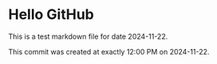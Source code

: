 # Hello GitHub
This is a test markdown file for date 2024-11-22.

This commit was created at exactly 12:00 PM on 2024-11-22.
